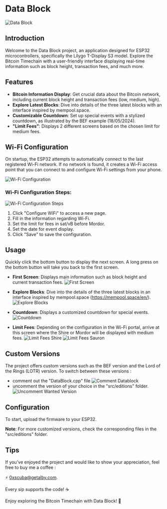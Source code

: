 # Data Block

![Data Block](src/media/logo/DataBlock_logo.png)

## Introduction

Welcome to the Data Block project, an application designed for ESP32 microcontrollers, specifically the Lilygo T-Display S3 model. Explore the Bitcoin Timechain with a user-friendly interface displaying real-time information such as block height, transaction fees, and much more.

## Features

- **Bitcoin Information Display**: Get crucial data about the Bitcoin network, including current block height and transaction fees (low, medium, high).
- **Explore Latest Blocks**: Dive into details of the three latest blocks with an interface inspired by mempool.space.
- **Customizable Countdown**: Set up special events with a stylized countdown, as illustrated by the BEF example (18/05/2024).
- **"Limit Fees"**: Displays 2 different screens based on the chosen limit for medium fees.

## Wi-Fi Configuration

On startup, the ESP32 attempts to automatically connect to the last registered Wi-Fi network. If no network is found, it creates a Wi-Fi access point that you can connect to and configure Wi-Fi settings from your phone.

![Wi-Fi Configuration](src/media/exemples_displayScreens/1000x531_esp_config_wifi.png)

### Wi-Fi Configuration Steps:

![Wi-Fi Configuration Steps](src/media/Portail_wifi/Portail_wifi.png)

1. Click "Configure WiFi" to access a new page.
2. Fill in the information regarding Wi-Fi.
3. Set the limit for fees in sat/vB before Mordor.
4. Set the date for event display.
5. Click "Save" to save the configuration.

## Usage

Quickly click the bottom button to display the next screen. A long press on the bottom button will take you back to the first screen.

- **First Screen**: Displays main information such as block height and current transaction fees.
  ![First Screen](src/media/exemples_displayScreens/1000x531_esp_displayScreen1_exemple.png)

- **Explore Blocks**: Dive into the details of the three latest blocks in an interface inspired by mempool.space (https://mempool.space/en/).
  ![Explore Blocks](src/media/exemples_displayScreens/1000x531_esp_mempool_exemples.png)

- **Countdown**: Displays a customized countdown for special events.
  ![Countdown](src/media/exemples_displayScreens/1000x531_esp_events_countdown_exemple.png)

- **Limit Fees**: Depending on the configuration in the Wi-Fi portal, arrive at this screen where the Shire or Mordor will be displayed with medium fees.
  ![Limit Fees Shire](src/media/exemples_displayScreens/1000x531_esp_lotr_shire_fees_limit.png)
  ![Limit Fees Sauron](src/media/exemples_displayScreens/1000x531_esp_sauron_fees_limit.png)

## Custom Versions

The project offers custom versions such as the BEF version and the Lord of the Rings (LOTR) version. To switch between these versions :
- comment out the "DataBlock.cpp" file
  ![Comment Datablock](src/media/exemples_displayScreens/1000x531_esp_tuto_editions_comment_datablock.png)
- uncomment the version of your choice in the "src/editions" folder.
  ![Uncomment Wanted Version](src/media/exemples_displayScreens/1000x531_esp_tuto_editions_uncomment_edition_wanted.png)

## Configuration

To start, upload the firmware to your ESP32.

**Note**: For more customized versions, check the corresponding files in the "src/editions" folder.

## Tips

If you've enjoyed the project and would like to show your appreciation, feel free to buy me a coffee :

⚡ 0xscuba@getalby.com.

Every sip supports the code! ☕️

Enjoy exploring the Bitcoin Timechain with Data Block! 🚀
